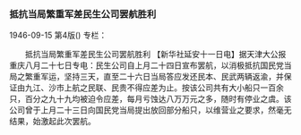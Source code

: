 ### 抵抗当局繁重军差民生公司罢航胜利

1946-09-15
第4版()
专栏：

　　抵抗当局繁重军差民生公司罢航胜利
    【新华社延安十一日电】据天津大公报重庆八月二十七日专电：民生公司自上月二十四日宣布罢航，以消极抵抗国民党当局之繁重军运，坚持三天，直至二十六日当局答应发还民本、民武两辆返渝，并保证由九江、沙市上航之民联、民贵不得应差为止。按该公司共有大小船只一百余只，百分之九十九均被迫令应差，每月亏蚀达八万万元之多，随时有停业之虞。该公司曾于上月二十三日向国民党当局提出放回部分船只，以维营业之要求，然毫无结果，始激起此次罢航。

